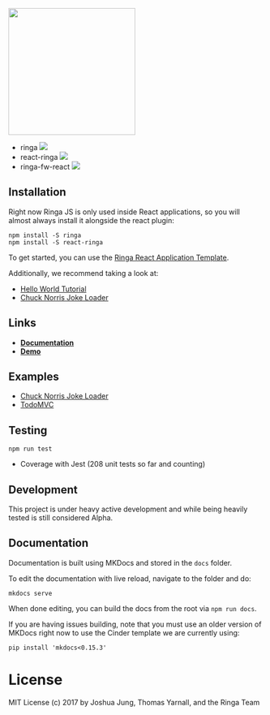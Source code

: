 [<img src="http://www.jungdigital.com/public/ringa/logo/ringa.png" width="250">](http://demo.ringajs.com)

* ringa [<img src="https://img.shields.io/npm/v/ringa.svg"/>](http://www.github.com/ringa-js/ringa)
* react-ringa [<img src="https://img.shields.io/npm/v/react-ringa.svg"/>](http://www.github.com/ringa-js/react-ringa)
* ringa-fw-react [<img src="https://img.shields.io/npm/v/ringa-fw-react.svg"/>](http://www.github.com/ringa-js/ringa-fw-react)

## Installation

Right now Ringa JS is only used inside React applications, so you will almost always install it alongside the react plugin:

    npm install -S ringa
    npm install -S react-ringa
    
To get started, you can use the [Ringa React Application Template](https://github.com/ringa-js/ringa-app-template).
    
Additionally, we recommend taking a look at:

* [Hello World Tutorial](http://ringajs.com/gettingStarted/helloWorld/)
* [Chuck Norris Joke Loader](https://github.com/ringa-js/ringa-example-chuck-norris)

## Links

* **[Documentation](http://www.ringajs.com)**
* **[Demo](http://demo.ringajs.com)**

## Examples

* [Chuck Norris Joke Loader](https://github.com/ringa-js/ringa-example-chuck-norris)
* [TodoMVC](https://github.com/Saajan/ringa-todomvc)

## Testing

    npm run test

* Coverage with Jest (208 unit tests so far and counting)

## Development

This project is under heavy active development and while being heavily tested is still considered Alpha.

## Documentation

Documentation is built using MKDocs and stored in the `docs` folder.

To edit the documentation with live reload, navigate to the folder and do:

    mkdocs serve
    
When done editing, you can build the docs from the root via `npm run docs`.

If you are having issues building, note that you must use an older version of MKDocs right now to use the Cinder template
we are currently using:

    pip install 'mkdocs<0.15.3' 

# License

MIT License (c) 2017 by Joshua Jung, Thomas Yarnall, and the Ringa Team
